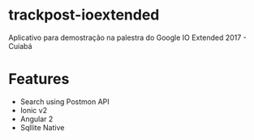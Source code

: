 # trackpost-ioextended
Aplicativo para demostração na palestra do Google IO Extended 2017 - Cuiabá

# Features
- Search using Postmon API
- Ionic v2
- Angular 2
- Sqllite Native
